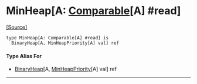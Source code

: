 # MinHeap\[A: [Comparable](builtin-Comparable.md)\[A\] #read\]
<span class="source-link">[[Source]](src/collections/heap.md#L2)</span>
```pony
type MinHeap[A: Comparable[A] #read] is
  BinaryHeap[A, MinHeapPriority[A] val] ref
```

#### Type Alias For

* [BinaryHeap](collections-BinaryHeap.md)\[A, [MinHeapPriority](collections-MinHeapPriority.md)\[A\] val\] ref

---

